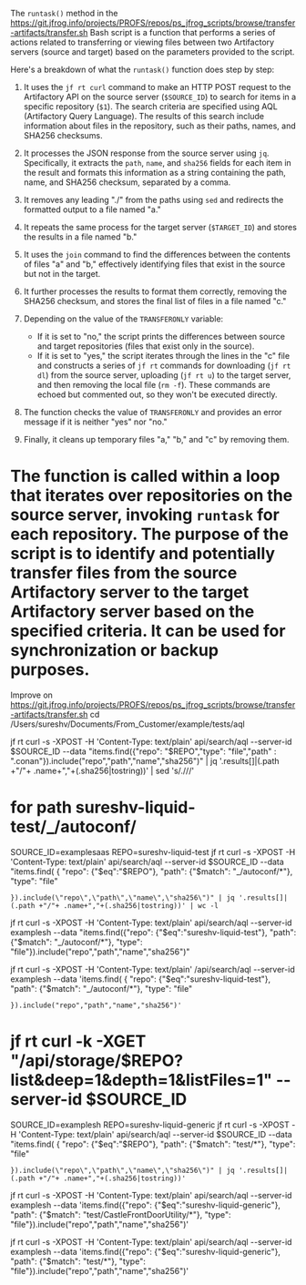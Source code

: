 The `runtask()` method in the https://git.jfrog.info/projects/PROFS/repos/ps_jfrog_scripts/browse/transfer-artifacts/transfer.sh Bash script is a function that performs a series of actions related to transferring or viewing files between two Artifactory servers (source and target) based on the parameters provided to the script.

Here's a breakdown of what the `runtask()` function does step by step:

1. It uses the `jf rt curl` command to make an HTTP POST request to the Artifactory API on the source server (`$SOURCE_ID`) to search for items in a specific repository (`$1`). The search criteria are specified using AQL (Artifactory Query Language). The results of this search include information about files in the repository, such as their paths, names, and SHA256 checksums.

2. It processes the JSON response from the source server using `jq`. Specifically, it extracts the `path`, `name`, and `sha256` fields for each item in the result and formats this information as a string containing the path, name, and SHA256 checksum, separated by a comma.

3. It removes any leading "./" from the paths using `sed` and redirects the formatted output to a file named "a."

4. It repeats the same process for the target server (`$TARGET_ID`) and stores the results in a file named "b."

5. It uses the `join` command to find the differences between the contents of files "a" and "b," effectively identifying files that exist in the source but not in the target.

6. It further processes the results to format them correctly, removing the SHA256 checksum, and stores the final list of files in a file named "c."

7. Depending on the value of the `TRANSFERONLY` variable:
   - If it is set to "no," the script prints the differences between source and target repositories (files that exist only in the source).
   - If it is set to "yes," the script iterates through the lines in the "c" file and constructs a series of `jf rt` commands for downloading (`jf rt dl`) from the source server, uploading (`jf rt u`) to the target server, and then removing the local file (`rm -f`). These commands are echoed but commented out, so they won't be executed directly.

8. The function checks the value of `TRANSFERONLY` and provides an error message if it is neither "yes" nor "no."

9. Finally, it cleans up temporary files "a," "b," and "c" by removing them.

The function is called within a loop that iterates over repositories on the source server, invoking `runtask` for each repository. The purpose of the script is to identify and potentially transfer files from the source Artifactory server to the target Artifactory server based on the specified criteria. It can be used for synchronization or backup purposes.
=================
Improve on https://git.jfrog.info/projects/PROFS/repos/ps_jfrog_scripts/browse/transfer-artifacts/transfer.sh
cd /Users/sureshv/Documents/From_Customer/example/tests/aql

jf rt curl -s -XPOST -H 'Content-Type: text/plain' api/search/aql --server-id $SOURCE_ID --data "items.find({\"repo\": \"$REPO\",\"type\": \"file\",\"path\" : \".conan\"}).include(\"repo\",\"path\",\"name\",\"sha256\")" | jq '.results[]|(.path +"/"+ .name+","+(.sha256|tostring))' | sed  's/\.\///'

# for path sureshv-liquid-test/_/autoconf/
SOURCE_ID=examplesaas
REPO=sureshv-liquid-test
jf rt curl -s -XPOST -H 'Content-Type: text/plain' api/search/aql --server-id $SOURCE_ID --data "items.find(   {
      \"repo\":  {\"\$eq\":\"$REPO\"},
      \"path\": {\"\$match\": \"_/autoconf/*\"},
      \"type\": \"file\"

    }).include(\"repo\",\"path\",\"name\",\"sha256\")" | jq '.results[]|(.path +"/"+ .name+","+(.sha256|tostring))' | wc -l

jf rt curl -s -XPOST -H 'Content-Type: text/plain' api/search/aql --server-id examplesh --data "items.find({\"repo\": {\"\$eq\":\"sureshv-liquid-test\"}, \"path\": {\"\$match\": \"_/autoconf/*\"}, \"type\": \"file\"}).include(\"repo\",\"path\",\"name\",\"sha256\")"

jf rt curl -s -XPOST -H 'Content-Type: text/plain' /api/search/aql --server-id examplesh --data 'items.find(   {
      "repo":  {"$eq":"sureshv-liquid-test"},
      "path": {"$match": "_/autoconf/*"},
      "type": "file"

    }).include("repo","path","name","sha256")'


jf rt curl  -k -XGET "/api/storage/$REPO?list&deep=1&depth=1&listFiles=1" --server-id $SOURCE_ID
=========
SOURCE_ID=examplesh
REPO=sureshv-liquid-generic
jf rt curl -s -XPOST -H 'Content-Type: text/plain' api/search/aql --server-id $SOURCE_ID --data "items.find(   {
      \"repo\":  {\"\$eq\":\"$REPO\"},
      \"path\": {\"\$match\": \"test/*\"},
      \"type\": \"file\"

    }).include(\"repo\",\"path\",\"name\",\"sha256\")" | jq '.results[]|(.path +"/"+ .name+","+(.sha256|tostring))'

jf rt curl -s -XPOST -H 'Content-Type: text/plain' api/search/aql --server-id examplesh --data 'items.find({"repo": {"$eq":"sureshv-liquid-generic"}, "path": {"$match": "test/CastleFrontDoorUtility/*"}, "type": "file"}).include("repo","path","name","sha256")'

jf rt curl -s -XPOST -H 'Content-Type: text/plain' api/search/aql --server-id examplesh --data 'items.find({"repo": {"$eq":"sureshv-liquid-generic"}, "path": {"$match": "test/*"}, "type": "file"}).include("repo","path","name","sha256")'